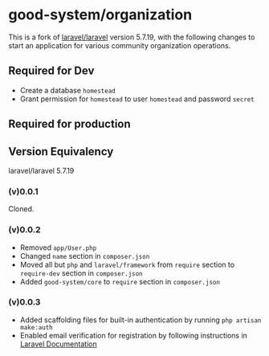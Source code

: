 # good-system/organization

This is a fork of [laravel/laravel](https://github.com/laravel/laravel) version 5.7.19, with the following changes to start an application for various community organization operations.


## Required for Dev

- Create a database `homestead`
- Grant permission for `homestead` to user `homestead` and password `secret`
 
## Required for production

## Version Equivalency

laravel/laravel 5.7.19

### (v)0.0.1 

Cloned.

### (v)0.0.2 
 
- Removed `app/User.php`
- Changed `name` section in `composer.json`
- Moved all but `php` and `laravel/framework` from `require` section to `require-dev` section in `composer.json`
- Added `good-system/core` to `require` section in `composer.json`

### (v)0.0.3
 
- Added scaffolding files for built-in authentication by running `php artisan make:auth`
- Enabled email verification for registration by following instructions in [Laravel Documentation](https://laravel.com/docs/5.7/verification)

 
